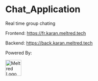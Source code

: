 # Chat_Application

Real time group chating

Frontend: https://fr.karan.meltred.tech

Backend: https://back.karan.meltred.tech

Powered By:
<div align="left">
<a href="https://github.com/meltred"><img src="https://i.imgur.com/Lq1q7vO.png" alt="Meltred Logo" loading="lazy" height="50px" /></a>
</div>
